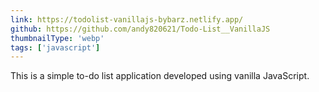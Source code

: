 ```yaml
---
link: https://todolist-vanillajs-bybarz.netlify.app/
github: https://github.com/andy820621/Todo-List__VanillaJS
thumbnailType: 'webp'
tags: ['javascript']
---
```


This is a simple to-do list application developed using vanilla JavaScript.
